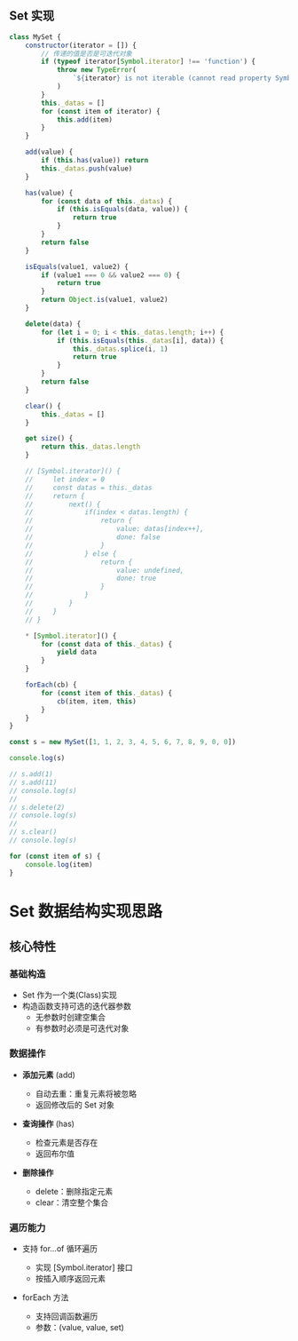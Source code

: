 ## Set 实现

```js
class MySet {
    constructor(iterator = []) {
        // 传递的值是否是可迭代对象
        if (typeof iterator[Symbol.iterator] !== 'function') {
            throw new TypeError(
                `${iterator} is not iterable (cannot read property Symbol(Symbol.iterator))`
            )
        }
        this._datas = []
        for (const item of iterator) {
            this.add(item)
        }
    }

    add(value) {
        if (this.has(value)) return
        this._datas.push(value)
    }

    has(value) {
        for (const data of this._datas) {
            if (this.isEquals(data, value)) {
                return true
            }
        }
        return false
    }

    isEquals(value1, value2) {
        if (value1 === 0 && value2 === 0) {
            return true
        }
        return Object.is(value1, value2)
    }

    delete(data) {
        for (let i = 0; i < this._datas.length; i++) {
            if (this.isEquals(this._datas[i], data)) {
                this._datas.splice(i, 1)
                return true
            }
        }
        return false
    }

    clear() {
        this._datas = []
    }

    get size() {
        return this._datas.length
    }

    // [Symbol.iterator]() {
    //     let index = 0
    //     const datas = this._datas
    //     return {
    //         next() {
    //             if(index < datas.length) {
    //                 return {
    //                     value: datas[index++],
    //                     done: false
    //                 }
    //             } else {
    //                 return {
    //                     value: undefined,
    //                     done: true
    //                 }
    //             }
    //         }
    //     }
    // }

    * [Symbol.iterator]() {
        for (const data of this._datas) {
            yield data
        }
    }

    forEach(cb) {
        for (const item of this._datas) {
            cb(item, item, this)
        }
    }
}

const s = new MySet([1, 1, 2, 3, 4, 5, 6, 7, 8, 9, 0, 0])

console.log(s)

// s.add(1)
// s.add(11)
// console.log(s)
//
// s.delete(2)
// console.log(s)
//
// s.clear()
// console.log(s)

for (const item of s) {
    console.log(item)
}
```

# Set 数据结构实现思路

## 核心特性

### 基础构造

- Set 作为一个类(Class)实现
- 构造函数支持可选的迭代器参数
  - 无参数时创建空集合
  - 有参数时必须是可迭代对象

### 数据操作

- **添加元素** (add)

  - 自动去重：重复元素将被忽略
  - 返回修改后的 Set 对象

- **查询操作** (has)

  - 检查元素是否存在
  - 返回布尔值

- **删除操作**
  - delete：删除指定元素
  - clear：清空整个集合

### 遍历能力

- 支持 for...of 循环遍历

  - 实现 [Symbol.iterator] 接口
  - 按插入顺序返回元素

- forEach 方法
  - 支持回调函数遍历
  - 参数：(value, value, set)
